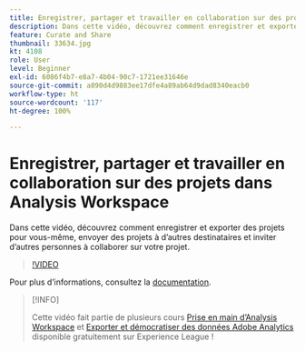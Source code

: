 ```yaml
---
title: Enregistrer, partager et travailler en collaboration sur des projets dans Analysis Workspace
description: Dans cette vidéo, découvrez comment enregistrer et exporter des projets pour vous-même, envoyer des projets à d’autres destinataires et inviter d’autres personnes à collaborer sur votre projet.
feature: Curate and Share
thumbnail: 33634.jpg
kt: 4108
role: User
level: Beginner
exl-id: 6086f4b7-e8a7-4b04-90c7-1721ee31646e
source-git-commit: a890d4d9883ee17dfe4a89ab64d9dad8340eacb0
workflow-type: ht
source-wordcount: '117'
ht-degree: 100%

---
```


# Enregistrer, partager et travailler en collaboration sur des projets dans Analysis Workspace

Dans cette vidéo, découvrez comment enregistrer et exporter des projets pour vous-même, envoyer des projets à d’autres destinataires et inviter d’autres personnes à collaborer sur votre projet.

>[!VIDEO](https://video.tv.adobe.com/v/30993/?quality=12)

Pour plus d’informations, consultez la [documentation](https://experienceleague.adobe.com/docs/analytics/analyze/analysis-workspace/curate-share/send-schedule-files.html?lang=fr).

>[!INFO]
>
> Cette vidéo fait partie de plusieurs cours [Prise en main d’Analysis Workspace](https://experienceleague.adobe.com/?recommended=Analytics-U-1-2020.1.workspace&amp;lang=fr) et [Exporter et démocratiser des données Adobe Analytics](https://experienceleague.adobe.com/?recommended=Analytics-A-1-2022.1.democratizing) disponible gratuitement sur Experience League !

